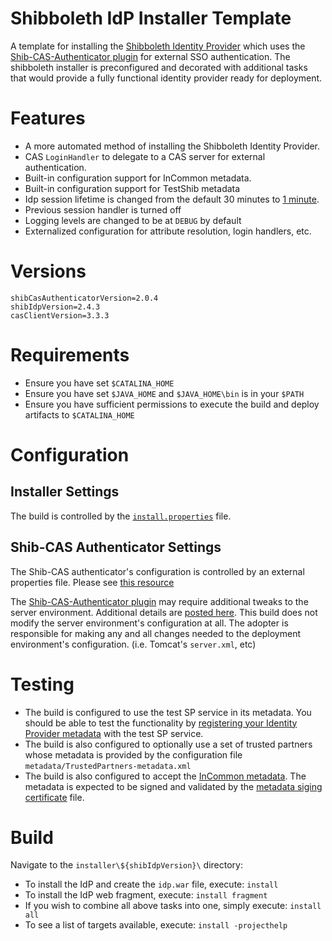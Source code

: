 Shibboleth IdP Installer Template
==============================

A template for installing the [Shibboleth Identity Provider](https://wiki.shibboleth.net/confluence/display/SHIB2/IdPInstall) which uses the [Shib-CAS-Authenticator plugin][shibcas] for external SSO authentication. The shibboleth installer is preconfigured and decorated with additional tasks that would provide a fully functional identity provider ready for deployment. 

# Features
- A more automated method of installing the Shibboleth Identity Provider.
- CAS `LoginHandler` to delegate to a CAS server for external authentication.
- Built-in configuration support for InCommon metadata.
- Built-in configuration support for TestShib metadata
- Idp session lifetime is changed from the default 30 minutes to [1 minute](https://github.com/Unicon/unicon-shibboleth-idp-template/blob/master/installer/2.4.0/src/installer/resources/conf-tmpl/internal.xml#L102).
- Previous session handler is turned off
- Logging levels are changed to be at `DEBUG` by default
- Externalized configuration for attribute resolution, login handlers, etc.

# Versions

```properties
shibCasAuthenticatorVersion=2.0.4
shibIdpVersion=2.4.3
casClientVersion=3.3.3
```

# Requirements
- Ensure you have set `$CATALINA_HOME` 
- Ensure you have set `$JAVA_HOME` and `$JAVA_HOME\bin` is in your `$PATH`
- Ensure you have sufficient permissions to execute the build and deploy artifacts to `$CATALINA_HOME`

# Configuration

## Installer Settings
The build is controlled by the [`install.properties`](https://github.com/Unicon/unicon-shibboleth-idp-template/blob/master/installer/2.4.0/src/installer/resources/install.properties) file. 

## Shib-CAS Authenticator Settings
The Shib-CAS authenticator's configuration is controlled by an external properties file. Please see [this resource](shib-cas)

The  [Shib-CAS-Authenticator plugin][shibcas] may require additional tweaks to the server environment. Additional details are [posted here][shibcas]. This build does not modify the server environment's configuration at all. The adopter is responsible for making any and all changes needed to the deployment environment's configuration. (i.e. Tomcat's `server.xml`, etc)

# Testing
* The build is configured to use the test SP service in its metadata. You should be able to test the functionality by [registering your Identity Provider metadata](https://www.testshib.org/metadata.html) with the test SP service. 
* The build is also configured to optionally use a set of trusted partners whose metadata is provided by the configuration file `metadata/TrustedPartners-metadata.xml`
* The build is also configured to accept the [InCommon metadata](https://github.com/Unicon/unicon-shibboleth-idp-template/blob/master/installer/2.4.0/src/installer/resources/conf-tmpl/relying-party.xml#L109). The metadata is expected to be signed and validated by the [metadata siging certificate](https://github.com/Unicon/unicon-shibboleth-idp-template/blob/master/installer/etc/inc-md-cert.pem) file.

# Build
Navigate to the `installer\${shibIdpVersion}\` directory:

* To install the IdP and create the `idp.war` file, execute: `install`
* To install the IdP web fragment, execute: `install fragment`
* If you wish to combine all above tasks into one, simply execute: `install all`
* To see a list of targets available, execute: `install -projecthelp`

[shibcas]: https://github.com/Unicon/shib-cas-authn2/
